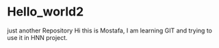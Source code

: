 # Hello_world2
just another Repository
Hi this is Mostafa, I am learning GIT and trying to use it in HNN project.
